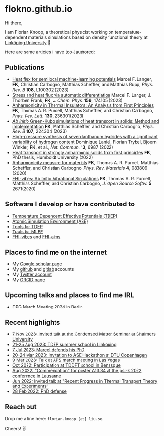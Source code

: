 flokno.github.io
===

Hi there,

I am Florian Knoop, a theoretical physicist working on temperature-dependent materials simulations based on density functional theory at [Linköping University](https://liu.se/) 👋

Here are some articles I have (co-)authored:

## Publications

- [Heat flux for semilocal machine-learning potentials](https://journals.aps.org/prb/abstract/10.1103/PhysRevB.108.L100302)
  Marcel F. Langer, **FK**, Christian Carbogno, Matthias Scheffler, and Matthias Rupp, *Phys. Rev. B* **108**, L100302 (2023)
- [Stress and heat flux via automatic differentiation](https://pubs.aip.org/aip/jcp/article/159/17/174105/2919546/Stress-and-heat-flux-via-automatic-differentiation)
  Marcel F. Langer, J. Thorben Frank, **FK**, *J. Chem. Phys.* **159**, 174105 (2023)
- [Anharmonicity in Thermal Insulators: An Analysis from First Principles](https://journals.aps.org/prl/abstract/10.1103/PhysRevLett.130.236301)
  **FK**, Thomas A. R. Purcell, Matthias Scheffler, and Christian Carbogno, *Phys. Rev. Lett.* **130**, 236301(2023)
- [*Ab initio* Green-Kubo simulations of heat transport in solids: Method and implementation](https://journals.aps.org/prb/abstract/10.1103/PhysRevB.107.224304)
  **FK**, Matthias Scheffler, and Christian Carbogno, *Phys. Rev. B* **107**, 224304 (2023)
- [High-pressure synthesis of seven lanthanum hydrides with a significant variability of hydrogen content](https://www.nature.com/articles/s41467-022-34755-y)
  Dominique Laniel, Florian Trybel, Bjoern Winkler, **FK**, et al., *Nat. Commun.* **13**, 6987 (2022)
- [Heat transport in strongly anharmonic solids from first principles](https://edoc.hu-berlin.de/handle/18452/25235)
  **FK**, PhD thesis, Humboldt University (2022)
- [Anharmonicity measure for materials](https://journals.aps.org/prmaterials/abstract/10.1103/PhysRevMaterials.4.083809)
  **FK**, Thomas A. R. Purcell, Matthias Scheffler, and Christian Carbogno, *Phys. Rev. Materials* **4**, 083809 (2020)
- [FHI-vibes: Ab Initio Vibrational Simulations](https://joss.theoj.org/papers/10.21105/joss.02671)
  **FK**, Thomas A. R. Purcell, Matthias Scheffler, and Christian Carbogno, *J. Open Source Softw.* **5** 2671(2020)

## Software I develop or have contributed to

- [Temperature Dependent Effective Potentials (TDEP)](https://github.com/tdep-developers)
- [Atomic Simulation Environment (ASE)](https://wiki.fysik.dtu.dk/ase/index.html)
- [Tools for TDEP](https://github.com/flokno/tools.tdep)
- [Tools for MLFF](https://github.com/flokno/tools.mlff)
- [FHI-vibes](https://vibes-developers.gitlab.io/vibes/) and [FHI-aims](https://fhi-aims.org/)

## Places to find me on the internet

- My [Google scholar page](https://scholar.google.de/citations?user=DmUzTpcAAAAJ)
- My [github](https://github.com/flokno) and [gitlab](https://gitlab.com/flokno) accounts
- My [Twitter account](https://twitter.com/flokno_phys)
- My [ORCID page](https://orcid.org/0000-0002-7132-039X)

## Upcoming talks and places to find me IRL

- DPG March Meeting 2024 in Berlin

## Recent highlights

- [7 Nov 2023: Invited talk at the Condensed Matter Seminar at Chalmers University](https://www.chalmers.se/en/current/calendar/f-condensed-matter-physics-seminar-231107/)
- [21-25 Aug 2023: TDEP summer school in Linköping](https://liu.se/en/research/tdep2023)
- [7 Jul 2023: Marcel defends his PhD](https://twitter.com/marceldotsci/status/1678703851300438018)
- [20-24 Mar 2023: Invitation to ASE Hackathon at DTU Copenhagen](https://www.fysik.dtu.dk/english/research/camd)
- [9 Mar 2023: Talk at APS march meeting in Las Vegas](https://meetings.aps.org/Meeting/MAR23/Session/W34.1)
- [Oct 2022: Participation at TDDFT school in Benasque](https://www.benasque.org/2022tddft/)
- [Aug 2022: "Commendation" for poster A13.34 at the psi-k 2022 conference in Lausanne](./assets/poster/poster_psik_22.pdf)
- [Jun 2022: Invited talk at "Recent Progress in Thermal Transport Theory and Experiments"](https://indico.ictp.it/event/9794/)
- [28 Feb 2022: PhD defense](https://twitter.com/flokno_phys/status/1498391214906912773)

## Reach out

Drop me a line here: `florian.knoop [at] liu.se`. 

Cheers! ✌️
